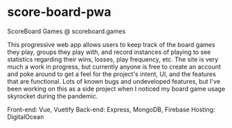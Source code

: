 # score-board-pwa
ScoreBoard Games @ scoreboard.games

This progressive web app allows users to keep track of the board games they play, groups they play with, and record instances of playing to see statistics regarding their wins, losses, play frequency, etc. The site is very much a work in progress, but currently anyone is free to create an account and poke around to get a feel for the project's intent, UI, and the features that are functional. Lots of known bugs and undeveloped features, but I've been working on this as a side project when I noticed my board game usage skyrocket during the pandemic.

Front-end: Vue, Vuetify
Back-end: Express, MongoDB, Firebase
Hosting: DigitalOcean
